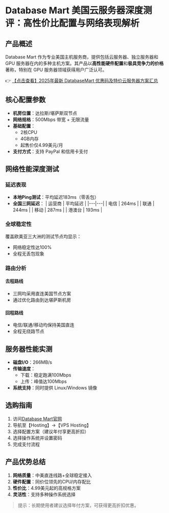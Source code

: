 # Database Mart 美国云服务器深度测评：高性价比配置与网络表现解析

## 产品概述

Database Mart 作为专业美国主机服务商，提供包括云服务器、独立服务器和 GPU 服务器在内的多种主机方案。其产品以**高性能硬件配置**和**极具竞争力的价格**著称，特别在 GPU 服务器领域获得用户广泛认可。

👉 [【点击查看】2025年最新 DatabaseMart 优惠码及特价云服务器方案汇总](https://bit.ly/DatabaseMart)

## 核心配置参数

- **机房位置**：达拉斯/堪萨斯双节点
- **网络规格**：500Mbps 带宽 + 无限流量
- **基础配置**：
  - 2核CPU
  - 4GB内存
  - 起售价仅4.99美元/月
- **支付方式**：支持 PayPal 和信用卡支付

## 网络性能深度测试

### 延迟表现
- **本地Ping测试**：平均延迟183ms（零丢包）
- **全国三网延迟**：
  | 运营商 | 平均延迟 |
  |---|---|
  | 电信 | 264ms |
  | 联通 | 244ms |
  | 移动 | 287ms |
  | 港澳台 | 193ms |

### 全球稳定性
覆盖欧美亚三大洲的测试节点均显示：
- 网络稳定性达100%
- 全程无丢包现象

### 路由分析
#### 去程路线
- 三网均采用直连美国节点方案
- 通过优化路由到达堪萨斯机房

#### 回程路线
- 电信/联通/移动均保持美国直连
- 全程无绕路节点

## 服务器性能实测
- **磁盘I/O**：266MB/s
- **传输速度**：
  - 下载：稳定跑满100Mbps
  - 上传：峰值达100Mbps
- **系统支持**：同时提供 Linux/Windows 镜像

## 选购指南
1. 访问[Database Mart官网](https://bit.ly/DatabaseMart)
2. 导航至【Hosting】→【VPS Hosting】
3. 选择配置方案（建议年付享更高折扣）
4. 选择操作系统并设置密码
5. 完成支付流程

## 产品优势总结
1. **网络质量**：中美直连线路+全球稳定接入
2. **硬件配置**：同价位领先的CPU/内存配比
3. **性价比**：4.99美元起的高规格方案
4. **灵活性**：支持多种操作系统选择

> 提示：长期使用者建议选择年付方案，可获得更高折扣优惠。